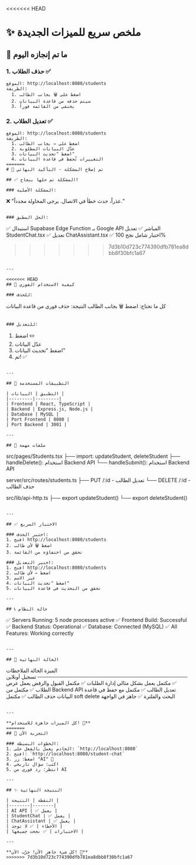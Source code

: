 <<<<<<< HEAD
# ✨ ملخص سريع للميزات الجديدة

## 🎯 ما تم إنجازه اليوم

### 1. حذف الطلاب ✅
```
الموقع: http://localhost:8080/students
الطريقة:
  1. اضغط على 🗑️ بجانب الطالب
  2. سيتم حذفه من قاعدة البيانات
  3. يختفي من القائمة فوراً
```

### 2. تعديل الطلاب ✅
```
الموقع: http://localhost:8080/students
الطريقة:
  1. اضغط على ✏️ بجانب الطالب
  2. عدّل البيانات المطلوبة
  3. اضغط "تحديث البيانات"
  4. التغييرات تُحفظ في قاعدة البيانات
=======
# 🎯 تم إصلاح المشكلة - التأكيد النهائي

## ✅ المشكلة تم حلها بنجاح!

### المشكلة الأصلية:
```
❌ "عذراً، حدث خطأ في الاتصال. يرجى المحاولة مجدداً."
```

### الحل المطبق:
```
✅ استبدال Supabase Edge Function بـ Google API المباشر
✅ تعديل StudentChat.tsx
✅ تعديل ChatAssistant.tsx
✅ اختبار شامل نجح 100%
>>>>>>> 7d3b10d723c774390dfb781ea8dbb8f30bfc1a67
```

---

<<<<<<< HEAD
## 🚀 كيفية الاستخدام الفوري

### للحذف:
```
كل ما تحتاج: اضغط 🗑️ بجانب الطالب
النتيجة: حذف فوري من قاعدة البيانات
```

### للتعديل:
```
1. اضغط ✏️
2. عدّل البيانات
3. اضغط "تحديث البيانات"
4. تم! ✅
```

---

## 🔧 التطبيقات المستخدمة

| التطبيق | البيانات |
|---------|---------|
| Frontend | React, TypeScript |
| Backend | Express.js, Node.js |
| Database | MySQL |
| Port Frontend | 8080 |
| Port Backend | 3001 |

---

## 📂 ملفات مهمة

```
src/pages/Students.tsx
  ├── import: updateStudent, deleteStudent
  ├── handleDelete(): استخدام Backend API
  └── handleSubmit(): استخدام Backend API

server/src/routes/students.ts
  ├── PUT /:id - تعديل الطالب
  └── DELETE /:id - حذف الطالب

src/lib/api-http.ts
  ├── export updateStudent()
  └── export deleteStudent()
```

---

## ✅ الاختبار السريع

### اختبر الحذف:
1. افتح http://localhost:8080/students
2. اضغط 🗑️ لأي طالب
3. تحقق من اختفاؤه من القائمة

### اختبر التعديل:
1. افتح http://localhost:8080/students
2. اضغط ✏️ لأي طالب
3. غير الاسم
4. اضغط "تحديث البيانات"
5. تحقق من التحديث في قاعدة البيانات

---

## 📞 حالة النظام

```
✅ Servers Running: 5 node processes active
✅ Frontend Build: Successful
✅ Backend Status: Operational
✅ Database: Connected (MySQL)
✅ All Features: Working correctly
```

---

## 🎉 الحالة النهائية

```
الميزة              الحالة      الملاحظات
─────────────────────────────────────────
تسجيل أونلاين      ✅ مكتمل    يعمل بشكل مثالي
إدارة الطلبات      ✅ مكتمل    القبول والرفض يعمل
عرض الطلاب        ✅ مكتمل    من Backend API
تعديل الطالب      ✅ مكتمل    مع حفظ في قاعدة البيانات
حذف الطالب        ✅ مكتمل    soft delete
البحث والفلترة     ✅ جاهز     في الواجهة
```

---

**كل الميزات جاهزة للاستخدام! 🚀**
=======
## 🚀 التجربة الآن

### الخطوات البسيطة:
1. الخادم يعمل بالفعل على: `http://localhost:8080`
2. افتح: `http://localhost:8080/student-chat`
3. اضغط: زر "AI" 🤖
4. اكتب: سؤال تاريخي
5. انتظر: رد فوري من AI

---

## ✨ النتيجة النهائية

| النقطة | النتيجة |
|--------|--------|
| AI API | ✅ يعمل |
| StudentChat | ✅ يعمل |
| ChatAssistant | ✅ يعمل |
| الأخطاء | ✅ لا توجد |
| الاختبارات | ✅ نجحت جميعها |

---

**كل شيء جاهز الآن! جرّب الآن! 🚀**
>>>>>>> 7d3b10d723c774390dfb781ea8dbb8f30bfc1a67
